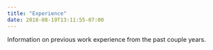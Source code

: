 ```yaml
---
title: "Experience"
date: 2018-08-19T13:11:55-07:00
---
```

Information on previous work experience from the past couple years.
